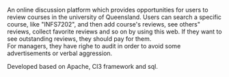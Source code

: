 An online discussion platform which provides opportunities for users to review courses in the university of Queensland. Users can search a specific course, like "INFS7202", and then add course's reviews, see others" reviews, collect favorite reviews and so on by using this web.  If they want to see outstanding reviews, they should pay for them.  
 For managers, they have righe to audit in order to avoid some advertisements or verbal aggression.
 
 Developed based on Apache, CI3 framework and sql.
 
